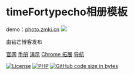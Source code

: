# 
# timeFortypecho相册模板
demo：<a href="http://photo.zmki.cn/">photo.zmki.cn</a>
<img src="https://a-oss.zmki.cn/2019/20191121-47ee9a7e539da.png" />

由钻芒博客发布


<p><a href="https://www.zmki.cn" rel="nofollow">官网</a>  
<a href="https://https://github.com/wclk/time" rel="nofollow">手册</a>  
<a href="http://photo.zmki.cn/" rel="nofollow">演示</a>  
<a href="https://www.zmki.cn">Chrome 拓展</a>
<a href="https://tool.zmki.cn" rel="nofollow">导航</a></p>
<p><a href="https://github.com/wisp-x/lsky-pro/blob/master/LICENSE"><img src="https://camo.githubusercontent.com/9d2eb231f1fabe10b74bad6085abac7e0e83521e/68747470733a2f2f696d672e736869656c64732e696f2f62616467652f6c6963656e73652d47504c5f56332e302d79656c6c6f77677265656e2e737667" alt="License" data-canonical-src="https://img.shields.io/badge/license-GPL_V3.0-yellowgreen.svg" style="max-width:100%;"></a>
<a href="http://php.net" rel="nofollow"><img src="https://camo.githubusercontent.com/66365f9735c4fa81a68fbc70255a9fd3b6ced0f9/68747470733a2f2f696d672e736869656c64732e696f2f62616467652f5048502d2533453d352e362d6f72616e67652e737667" alt="PHP" data-canonical-src="https://img.shields.io/badge/PHP-%3E=5.6-orange.svg" style="max-width:100%;"></a>
<a href="https://github.com/wisp-x/lsky-pro"><img src="https://camo.githubusercontent.com/984740cdcefe091d1104e8fef7eac088d6bdfd26/68747470733a2f2f696d672e736869656c64732e696f2f6769746875622f6c616e6775616765732f636f64652d73697a652f776973702d782f6c736b792d70726f2e737667" alt="GitHub code size in bytes" data-canonical-src="https://img.shields.io/github/languages/code-size/wisp-x/lsky-pro.svg" style="max-width:100%;"></a></p>
<blockquote>
